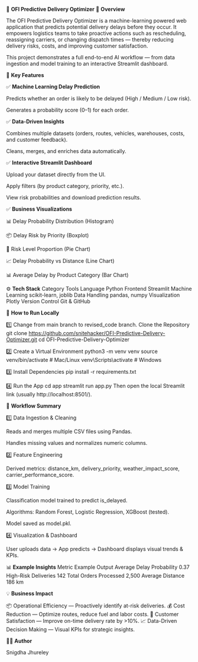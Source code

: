 🚚 **OFI Predictive Delivery Optimizer**
📘 **Overview**

The OFI Predictive Delivery Optimizer is a machine-learning powered web application that predicts potential delivery delays before they occur.
It empowers logistics teams to take proactive actions such as rescheduling, reassigning carriers, or changing dispatch times — thereby reducing delivery risks, costs, and improving customer satisfaction.

This project demonstrates a full end-to-end AI workflow — from data ingestion and model training to an interactive Streamlit dashboard.


🧠 **Key Features**

✅ **Machine Learning Delay Prediction**

Predicts whether an order is likely to be delayed (High / Medium / Low risk).

Generates a probability score (0–1) for each order.

✅ **Data-Driven Insights**

Combines multiple datasets (orders, routes, vehicles, warehouses, costs, and customer feedback).

Cleans, merges, and enriches data automatically.

✅ **Interactive Streamlit Dashboard**

Upload your dataset directly from the UI.

Apply filters (by product category, priority, etc.).

View risk probabilities and download prediction results.

✅ **Business Visualizations**

📊 Delay Probability Distribution (Histogram)

📦 Delay Risk by Priority (Boxplot)

🥧 Risk Level Proportion (Pie Chart)

📈 Delay Probability vs Distance (Line Chart)

📊 Average Delay by Product Category (Bar Chart)


⚙️ **Tech Stack**
Category	                  Tools
Language	                  Python
Frontend	                  Streamlit
Machine Learning	          scikit-learn, joblib
Data Handling	              pandas, numpy
Visualization	              Plotly
Version Control           	Git & GitHub


  🚀 **How to Run Locally**

  
1️⃣ Change from main branch to revised_code branch. 
Clone the Repository
git clone https://github.com/snitehacker/OFI-Predictive-Delivery-Optimizer.git
cd OFI-Predictive-Delivery-Optimizer

2️⃣ Create a Virtual Environment
python3 -m venv venv
source venv/bin/activate   # Mac/Linux
venv\Scripts\activate      # Windows

3️⃣ Install Dependencies
pip install -r requirements.txt

4️⃣ Run the App
cd app
streamlit run app.py
Then open the local Streamlit link (usually http://localhost:8501/).


🧩 **Workflow Summary**

1️⃣ Data Ingestion & Cleaning

Reads and merges multiple CSV files using Pandas.

Handles missing values and normalizes numeric columns.

2️⃣ Feature Engineering

Derived metrics: distance_km, delivery_priority, weather_impact_score, carrier_performance_score.

3️⃣ Model Training

Classification model trained to predict is_delayed.

Algorithms: Random Forest, Logistic Regression, XGBoost (tested).

Model saved as model.pkl.

4️⃣ Visualization & Dashboard

User uploads data → App predicts → Dashboard displays visual trends & KPIs.


📊 **Example Insights**
Metric	                              Example Output
Average Delay Probability	                 0.37
High-Risk Deliveries	                     142
Total Orders Processed	                  2,500
Average Distance	                       186 km


💡 **Business Impact**

📦 Operational Efficiency — Proactively identify at-risk deliveries.
💰 Cost Reduction — Optimize routes, reduce fuel and labor costs.
🚛 Customer Satisfaction — Improve on-time delivery rate by >10%.
📈 Data-Driven Decision Making — Visual KPIs for strategic insights.

🧑‍💻 **Author**

Snigdha Jhureley

